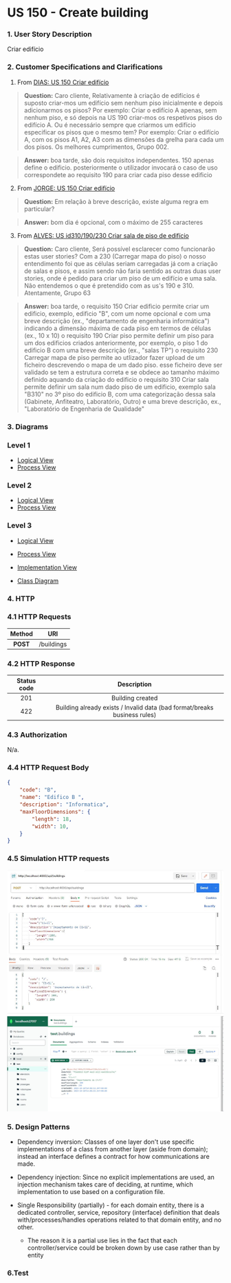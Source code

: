 # US 150 - Create building
### 1. User Story Description
Criar edifício

### 2. Customer Specifications and Clarifications
1. From [DIAS: US 150 Criar edifício](https://moodle.isep.ipp.pt/mod/forum/discuss.php?d=25033#p31641)

> **Question:** Caro cliente,
Relativamente à criação de edifícios é suposto criar-mos um edifício sem nenhum piso inicialmente e depois adicionarmos os pisos?
Por exemplo: Criar o edifício A apenas, sem nenhum piso, e só depois na US 190 criar-mos os respetivos pisos do edifício A.
Ou é necessário sempre que criarmos um edifício especificar os pisos que o mesmo tem?
Por exemplo: Criar o edifício A, com os pisos A1, A2, A3 com as dimensões da grelha para cada um dos pisos.
Os melhores cumprimentos,
Grupo 002.

> **Answer:** boa tarde,
são dois requisitos independentes. 150 apenas define o edificio. posteriormente o utilizador invocará o caso de uso correspondete ao requisito 190 para criar cada piso desse edificio

2. From [JORGE: US 150 Criar edifício](https://moodle.isep.ipp.pt/mod/forum/discuss.php?d=25047#p31835)

> **Question:**  Em relação à breve descrição, existe alguma regra em particular?

> **Answer:** bom dia é opcional, com o máximo de 255 caracteres

3. From [ALVES: US id310/190/230 Criar sala de piso de edifício](https://moodle.isep.ipp.pt/mod/forum/discuss.php?d=25016#p31621)

> **Question:** Caro cliente,
Será possível esclarecer como funcionarão estas user stories? Com a 230 (Carregar mapa do piso) o nosso entendimento foi que as células seriam carregadas já com a criação de salas e pisos, e assim sendo não faria sentido as outras duas user stories, onde é pedido para criar um piso de um edifício e uma sala. Não entendemos o que é pretendido  com as us's 190 e 310.
Atentamente,
Grupo 63

> **Answer:** boa tarde,
o requisito 150 Criar edificio permite criar um edificio, exemplo, edificio "B", com um nome opcional e com uma breve descrição (ex., "departamento de engenharia informática") indicando a dimensão máxima de cada piso em termos de células (ex., 10 x 10)
o requisito 190 Criar piso permite definir um piso para um dos edificios criados anteriormente, por exemplo, o piso 1 do edificio B com uma breve descrição (ex., "salas TP")
o requisito 230 Carregar mapa de piso permite ao utlizador fazer upload de um ficheiro descrevendo o mapa de um dado piso. esse ficheiro deve ser validado se tem a estrutura correta e se obdece ao tamanho máximo definido aquando da criação do edificio
o requisito 310 Criar sala permite definir um sala num dado piso de um edificio, exemplo sala "B310" no 3º piso do edificio B, com uma categorização dessa sala (Gabinete, Anfiteatro, Laboratório, Outro) e uma breve descrição, ex., "Laboratório de Engenharia de Qualidade"

### 3. Diagrams
### Level 1

- [Logical View](../general-purpose/level1/logical-view.svg)
- [Process View](./level1/process-view.svg)

### Level 2
- [Logical View](../general-purpose/level2/logical-view.svg)
- [Process View](./level2/process-view.svg)

### Level 3
- [Logical View](../general-purpose/level3/logical-view.svg)
- [Process View](./level3/process-view.svg)
- [Implementation View](../general-purpose/level3/implementation-view.svg)

- [Class Diagram](./class-diagram.svg)

### 4. HTTP

### 4.1 HTTP Requests

| Method    | URI           |
|:---------:|:-------------:|
| **POST**  | /buildings    |

### 4.2 HTTP Response
| Status code   | Description |
|:-------------:|:-----------------------:|
| 201           | Building created |
| 422           | Building already exists / Invalid data (bad format/breaks business rules)   |

### 4.3 Authorization

N/a.

### 4.4 HTTP Request Body
```json
{
    "code": "B",
    "name": "Edifico B ",
    "description": "Informatica",
    "maxFloorDimensions": {
        "length": 18,
        "width": 10,
    }
}
```

### 4.5 Simulation HTTP requests

![postman](README/postman_buildingJ.JPG)
![mongo](README/mongo_buildingJ.JPG)
<!-- TODO: further improve? -->

### 5. Design Patterns

- Dependency inversion: Classes of one layer don't use specific implementations of a class from another layer (aside from domain); instead an interface defines a contract for how communications are made.

- Dependency injection: Since no explicit implementations are used, an injection mechanism takes care of deciding, at runtime, which implementation to use based on a configuration file.

- Single Responsibility (partially) - for each domain entity, there is a dedicated controller, service, repository (interface) definition that deals with/processes/handles operations related to that domain entity, and no other.
    + The reason it is a partial use lies in the fact that each controller/service could be broken down by use case rather than by entity

### 6.Test

<!-- TODO -->

<!-- vim: set spelllang+=pt: -->
